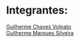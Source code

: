 # Integrantes:
[Guilherme Chaves Volpato](https://github.com/GuilhermeVolpato)<br>
[Guilherme Marques Silveira](https://github.com/GuilhermeMSilveira)<br>
